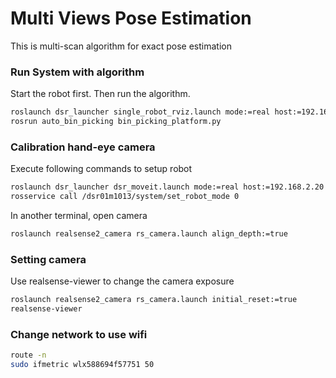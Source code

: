 # Multi Views Pose Estimation 
This is multi-scan algorithm for exact pose estimation

### Run System with algorithm 
Start the robot first. Then run the algorithm.
```bash
roslaunch dsr_launcher single_robot_rviz.launch mode:=real host:=192.168.2.20
rosrun auto_bin_picking bin_picking_platform.py
```

### Calibration hand-eye camera 
Execute following commands to setup robot 
```bash
roslaunch dsr_launcher dsr_moveit.launch mode:=real host:=192.168.2.20
rosservice call /dsr01m1013/system/set_robot_mode 0
```
In another terminal, open camera 
```bash
roslaunch realsense2_camera rs_camera.launch align_depth:=true
```

### Setting camera
Use realsense-viewer to change the camera exposure
```bash
roslaunch realsense2_camera rs_camera.launch initial_reset:=true 
realsense-viewer
```

### Change network to use wifi
```bash
route -n
sudo ifmetric wlx588694f57751 50
```
